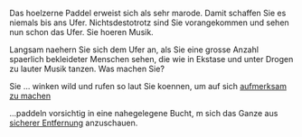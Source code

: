Das hoelzerne Paddel erweist sich als sehr marode. Damit schaffen Sie es niemals bis ans Ufer. Nichtsdestotrotz 
sind Sie vorangekommen und sehen nun schon das Ufer. Sie hoeren Musik.

Langsam naehern Sie sich dem Ufer an, 
als Sie eine grosse Anzahl spaerlich bekleideter Menschen 
sehen, die wie in Ekstase und unter Drogen zu lauter Musik 
tanzen. Was machen Sie?

Sie
… winken wild und rufen so laut Sie koennen, 
um auf sich [aufmerksam zu machen](aufmerksam_machen/aufmerksam_machen.md)

...paddeln vorsichtig in eine nahegelegene Bucht, 
m sich das Ganze aus [sicherer Entfernung](sicherer_Entfernung/sicherer_Entfernung.md) anzuschauen. 